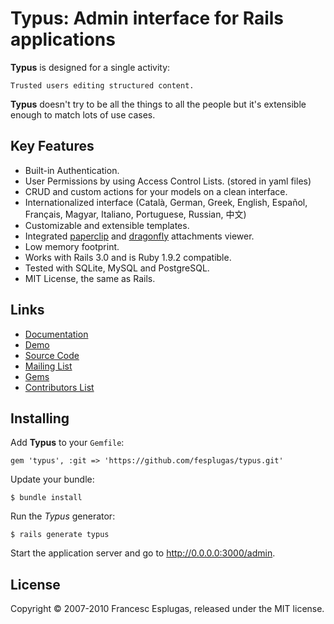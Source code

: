 # Typus: Admin interface for Rails applications

**Typus** is designed for a single activity:

    Trusted users editing structured content.

**Typus** doesn't try to be all the things to all the people but it's
extensible enough to match lots of use cases.

## Key Features

- Built-in Authentication.
- User Permissions by using Access Control Lists. (stored in yaml files)
- CRUD and custom actions for your models on a clean interface.
- Internationalized interface (Català, German, Greek, English, Español, Français, Magyar, Italiano, Portuguese, Russian, 中文)
- Customizable and extensible templates.
- Integrated [paperclip][1] and [dragonfly][2] attachments viewer.
- Low memory footprint.
- Works with Rails 3.0 and is Ruby 1.9.2 compatible.
- Tested with SQLite, MySQL and PostgreSQL.
- MIT License, the same as Rails.

## Links

- [Documentation](http://core.typuscms.com/)
- [Demo](http://demo.typuscms.com/)
- [Source Code](http://github.com/fesplugas/typus)
- [Mailing List](http://groups.google.com/group/typus)
- [Gems](http://rubygems.org/gems/typus)
- [Contributors List](http://github.com/fesplugas/typus/contributors)

## Installing

Add **Typus** to your `Gemfile`:

    gem 'typus', :git => 'https://github.com/fesplugas/typus.git'

Update your bundle:

    $ bundle install

Run the *Typus* generator:

    $ rails generate typus

Start the application server and go to <http://0.0.0.0:3000/admin>.

## License

Copyright © 2007-2010 Francesc Esplugas, released under the MIT license.

[1]: http://rubygems.org/gems/paperclip
[2]: http://rubygems.org/gems/dragonfly
